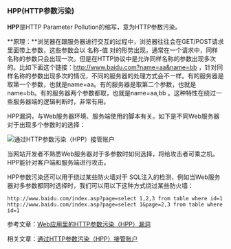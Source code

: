 ### HPP(HTTP参数污染)

**HPP**是HTTP Parameter Pollution的缩写，意为HTTP参数污染。  
**原理：**浏览器在跟服务器进行交互的过程中，浏览器往往会在GET/POST请求里面带上参数，这些参数会以 名称-值 对的形势出现，通常在一个请求中，同样名称的参数只会出现一次。但是在HTTP协议中是允许同样名称的参数出现多次的。比如下面这个链接：http://www.baidu.com?name=aa&name=bb ，针对同样名称的参数出现多次的情况，不同的服务器的处理方式会不一样。有的服务器是取第一个参数，也就是name=aa。有的服务器是取第二个参数，也就是name=bb。有的服务器两个参数都取，也就是name=aa,bb 。这种特性在绕过一些服务器端的逻辑判断时，非常有用。

HPP漏洞，与Web服务器环境、服务端使用的脚本有关。如下是不同Web服务器对于出现多个参数时的选择：

![通过HTTP参数污染（HPP）接管账户](https://www.4hou.com/uploads/20180714/1531545862769692.png)

当网站开发者不熟悉Web服务器对于多参数时如何选择，将给攻击者可乘之机。HPP能针对客户端和服务端进行攻击。

HPP参数污染还可以用于绕过某些防火墙对于 SQL注入的检测，例如当Web服务器对多参数都同时选择时，我们可以用以下这种方式绕过某些防火墙：

```
http://www.baidu.com/index.asp?page=select 1,2,3 from table where id=1      
http://www.baidu.com/index.asp?page=select 1&page=2,3 from table where id=1
```


参考文章：[Web应用里的HTTP参数污染（HPP）漏洞](https://blog.csdn.net/xiaoWhite_meng/article/details/80507583)

相关文章：[通过HTTP参数污染（HPP）接管账户](https://www.4hou.com/technology/12465.html)